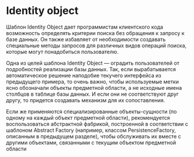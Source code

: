 # Identity object

Шаблон Identity Object дает программистам клиентского кода возможность 
определять критерии поиска без обращения к запросу к базе данных.
Он также избавляет от необходимости создавать специальные методы запросов 
для различных видов операций поиска, которые могут понадобиться пользователю.

Одна из целей шаблона Identity Object — оградить пользователей от подробностей 
реализации базы данных. Так, если вырабатывается автоматическое решение 
наподобие текучего интерфейса из предыдущего примера, то очень важно,
чтобы используемые метки ясно обозначали объекты
предметной области, а не исходные имена столбцов в таблице базы данных.
И если они не соответствуют друг другу, то придется создавать механизм
для их сопоставления.

Если же применяются специализированные объекты-сущности 
(по одному на каждый объект предметной области), 
рекомендуется воспользоваться абстрактной фабрикой, построенной в 
соответствии с шаблоном
Abstract Factory (например, классом PersistenceFactory, описанным
в предыдущем разделе), чтобы обслуживать их вместе с другими объектами, 
связанными с текущим объектом предметной области